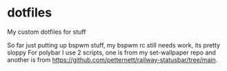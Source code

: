# dotfiles
My custom dotfiles for stuff

So far just putting up bspwm stuff, my bspwm rc still needs work, its pretty sloppy
For polybar I use 2 scripts, one is from my set-wallpaper repo and another is from https://github.com/petternett/railway-statusbar/tree/main.

